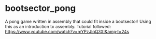 # bootsector_pong
A pong game written in assembly that could fit inside a bootsector! Using this as an introduction to assembly. Tutorial followed: https://www.youtube.com/watch?v=mYPzJlqQ3XI&amp;t=24s
